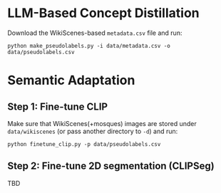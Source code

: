# LLM-Based Concept Distillation

Download the WikiScenes-based `metadata.csv` file and run:

```
python make_pseudolabels.py -i data/metadata.csv -o data/pseudolabels.csv
```

# Semantic Adaptation

## Step 1: Fine-tune CLIP

Make sure that WikiScenes(+mosques) images are stored under `data/wikiscenes` (or pass another directory to `-d`) and run:

```
python finetune_clip.py -p data/pseudolabels.csv
```

## Step 2: Fine-tune 2D segmentation (CLIPSeg)

TBD